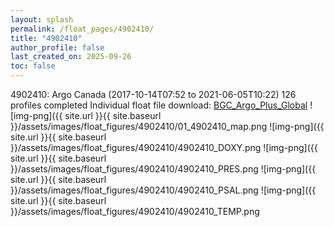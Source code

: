 ```yaml
---
layout: splash
permalink: /float_pages/4902410/
title: "4902410"
author_profile: false
last_created_on: 2025-09-26
toc: false
---
```

 
4902410: Argo Canada (2017-10-14T07:52 to 2021-06-05T10:22)
126 profiles completed
Individual float file download: [BGC_Argo_Plus_Global](https://ftp.soest.hawaii.edu/bgc_argo_plus/Individual_Floats/outliers_removed/4902410_Sprof_processed.nc)
![img-png]({{ site.url }}{{ site.baseurl }}/assets/images/float_figures/4902410/01_4902410_map.png
![img-png]({{ site.url }}{{ site.baseurl }}/assets/images/float_figures/4902410/4902410_DOXY.png
![img-png]({{ site.url }}{{ site.baseurl }}/assets/images/float_figures/4902410/4902410_PRES.png
![img-png]({{ site.url }}{{ site.baseurl }}/assets/images/float_figures/4902410/4902410_PSAL.png
![img-png]({{ site.url }}{{ site.baseurl }}/assets/images/float_figures/4902410/4902410_TEMP.png
